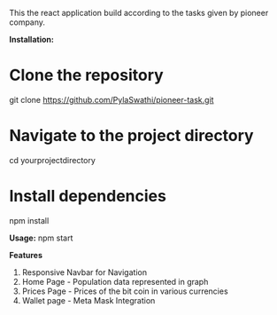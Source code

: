 This the react application build according to the tasks given by pioneer company.

**Installation:**
# Clone the repository
git clone https://github.com/PylaSwathi/pioneer-task.git

# Navigate to the project directory
cd yourprojectdirectory

# Install dependencies
npm install

**Usage:**
npm start


**Features**
1. Responsive Navbar for Navigation
2. Home Page - Population data represented in graph
3. Prices Page - Prices of the bit coin in various currencies
4. Wallet page - Meta Mask Integration 
